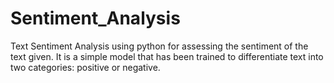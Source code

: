 # Sentiment_Analysis
Text Sentiment Analysis using python for assessing the sentiment of the text given. It is a simple model that has been trained to differentiate text into two categories: positive or negative.
